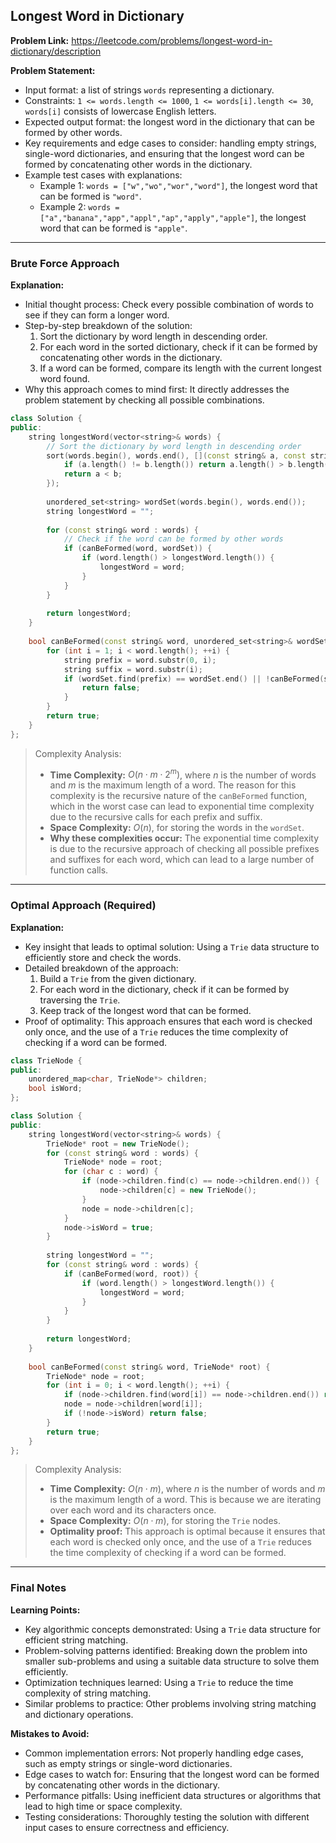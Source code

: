 ## Longest Word in Dictionary

**Problem Link:** https://leetcode.com/problems/longest-word-in-dictionary/description

**Problem Statement:**
- Input format: a list of strings `words` representing a dictionary.
- Constraints: `1 <= words.length <= 1000`, `1 <= words[i].length <= 30`, `words[i]` consists of lowercase English letters.
- Expected output format: the longest word in the dictionary that can be formed by other words.
- Key requirements and edge cases to consider: handling empty strings, single-word dictionaries, and ensuring that the longest word can be formed by concatenating other words in the dictionary.
- Example test cases with explanations:
  - Example 1: `words = ["w","wo","wor","word"]`, the longest word that can be formed is `"word"`.
  - Example 2: `words = ["a","banana","app","appl","ap","apply","apple"]`, the longest word that can be formed is `"apple"`.

---

### Brute Force Approach

**Explanation:**
- Initial thought process: Check every possible combination of words to see if they can form a longer word.
- Step-by-step breakdown of the solution:
  1. Sort the dictionary by word length in descending order.
  2. For each word in the sorted dictionary, check if it can be formed by concatenating other words in the dictionary.
  3. If a word can be formed, compare its length with the current longest word found.
- Why this approach comes to mind first: It directly addresses the problem statement by checking all possible combinations.

```cpp
class Solution {
public:
    string longestWord(vector<string>& words) {
        // Sort the dictionary by word length in descending order
        sort(words.begin(), words.end(), [](const string& a, const string& b) {
            if (a.length() != b.length()) return a.length() > b.length();
            return a < b;
        });
        
        unordered_set<string> wordSet(words.begin(), words.end());
        string longestWord = "";
        
        for (const string& word : words) {
            // Check if the word can be formed by other words
            if (canBeFormed(word, wordSet)) {
                if (word.length() > longestWord.length()) {
                    longestWord = word;
                }
            }
        }
        
        return longestWord;
    }
    
    bool canBeFormed(const string& word, unordered_set<string>& wordSet) {
        for (int i = 1; i < word.length(); ++i) {
            string prefix = word.substr(0, i);
            string suffix = word.substr(i);
            if (wordSet.find(prefix) == wordSet.end() || !canBeFormed(suffix, wordSet)) {
                return false;
            }
        }
        return true;
    }
};
```

> Complexity Analysis:
> - **Time Complexity:** $O(n \cdot m \cdot 2^m)$, where $n$ is the number of words and $m$ is the maximum length of a word. The reason for this complexity is the recursive nature of the `canBeFormed` function, which in the worst case can lead to exponential time complexity due to the recursive calls for each prefix and suffix.
> - **Space Complexity:** $O(n)$, for storing the words in the `wordSet`.
> - **Why these complexities occur:** The exponential time complexity is due to the recursive approach of checking all possible prefixes and suffixes for each word, which can lead to a large number of function calls.

---

### Optimal Approach (Required)

**Explanation:**
- Key insight that leads to optimal solution: Using a `Trie` data structure to efficiently store and check the words.
- Detailed breakdown of the approach:
  1. Build a `Trie` from the given dictionary.
  2. For each word in the dictionary, check if it can be formed by traversing the `Trie`.
  3. Keep track of the longest word that can be formed.
- Proof of optimality: This approach ensures that each word is checked only once, and the use of a `Trie` reduces the time complexity of checking if a word can be formed.

```cpp
class TrieNode {
public:
    unordered_map<char, TrieNode*> children;
    bool isWord;
};

class Solution {
public:
    string longestWord(vector<string>& words) {
        TrieNode* root = new TrieNode();
        for (const string& word : words) {
            TrieNode* node = root;
            for (char c : word) {
                if (node->children.find(c) == node->children.end()) {
                    node->children[c] = new TrieNode();
                }
                node = node->children[c];
            }
            node->isWord = true;
        }
        
        string longestWord = "";
        for (const string& word : words) {
            if (canBeFormed(word, root)) {
                if (word.length() > longestWord.length()) {
                    longestWord = word;
                }
            }
        }
        
        return longestWord;
    }
    
    bool canBeFormed(const string& word, TrieNode* root) {
        TrieNode* node = root;
        for (int i = 0; i < word.length(); ++i) {
            if (node->children.find(word[i]) == node->children.end()) return false;
            node = node->children[word[i]];
            if (!node->isWord) return false;
        }
        return true;
    }
};
```

> Complexity Analysis:
> - **Time Complexity:** $O(n \cdot m)$, where $n$ is the number of words and $m$ is the maximum length of a word. This is because we are iterating over each word and its characters once.
> - **Space Complexity:** $O(n \cdot m)$, for storing the `Trie` nodes.
> - **Optimality proof:** This approach is optimal because it ensures that each word is checked only once, and the use of a `Trie` reduces the time complexity of checking if a word can be formed.

---

### Final Notes

**Learning Points:**
- Key algorithmic concepts demonstrated: Using a `Trie` data structure for efficient string matching.
- Problem-solving patterns identified: Breaking down the problem into smaller sub-problems and using a suitable data structure to solve them efficiently.
- Optimization techniques learned: Using a `Trie` to reduce the time complexity of string matching.
- Similar problems to practice: Other problems involving string matching and dictionary operations.

**Mistakes to Avoid:**
- Common implementation errors: Not properly handling edge cases, such as empty strings or single-word dictionaries.
- Edge cases to watch for: Ensuring that the longest word can be formed by concatenating other words in the dictionary.
- Performance pitfalls: Using inefficient data structures or algorithms that lead to high time or space complexity.
- Testing considerations: Thoroughly testing the solution with different input cases to ensure correctness and efficiency.